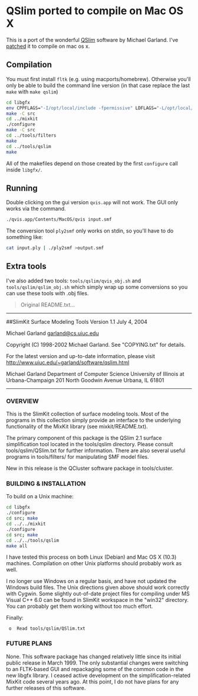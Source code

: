 # QSlim ported to compile on Mac OS X

This is a port of the wonderful
[QSlim](http://www.cs.cmu.edu/~./garland/quadrics/qslim.html) software by
Michael Garland. I've [patched](http://www.alecjacobson.com/weblog/?p=3244) it
to compile on mac os x.

## Compilation

You must first install `fltk` (e.g. using macports/homebrew). Otherwise you'll
only be able to build the command line version (in that case replace the last
`make` with `make qslim`)

```bash
cd libgfx
env CPPFLAGS="-I/opt/local/include -fpermissive" LDFLAGS="-L/opt/local/lib" ./configure
make -C src
cd ../mixkit
./configure
make -C src
cd ../tools/filters
make
cd ../tools/qslim
make
```

All of the makefiles depend on those created by the first `configure` call
inside `libgfx/`.

## Running

Double clicking on the gui version `qvis.app` will not work. The GUI only works
via the command.

```bash
./qvis.app/Contents/MacOS/qvis input.smf
```

The conversion tool `ply2smf` only works on stdin, so you'll have to do
something like:

```bash
cat input.ply | ./ply2smf >output.smf
```

## Extra tools

I've also added two tools: `tools/qslim/qvis_obj.sh` and `tools/qslim/qslim_obj.sh` which simply wrap
up some conversions so you can use these tools with .obj files.

> Original README.txt...

------------------------------------------------------------------------
##SlimKit Surface Modeling Tools
Version 1.1
July 4, 2004

Michael Garland <garland@cs.uiuc.edu>


Copyright (C) 1998-2002 Michael Garland.  See "COPYING.txt" for details.


For the latest version and up-to-date information, please visit
http://www.uiuc.edu/~garland/software/qslim.html


Michael Garland
Department of Computer Science
University of Illinois at Urbana-Champaign
201 North Goodwin Avenue
Urbana, IL 61801

------------------------------------------------------------------------

### OVERVIEW

This is the SlimKit collection of surface modeling tools.  Most of the
programs in this collection simply provide an interface to the
underlying functionality of the MixKit library (see mixkit/README.txt).

The primary component of this package is the QSlim 2.1 surface
simplification tool located in the tools/qslim directory.  Please
consult tools/qslim/QSlim.txt for further information.  There are also
several useful programs in tools/filters/ for manipulating SMF model
files.

New in this release is the QCluster software package in tools/cluster.


### BUILDING & INSTALLATION

To build on a Unix machine:

```bash
cd libgfx
./configure
cd src; make
cd ../../mixkit
./configure
cd src; make
cd ../../tools/qslim
make all
```

I have tested this process on both Linux (Debian) and Mac OS X (10.3)
machines.  Compilation on other Unix platforms should probably work as
well.

I no longer use Windows on a regular basis, and have not updated the
Windows build files.  The Unix directions given above should work
correctly with Cygwin.  Some slightly out-of-date project files for
compiling under MS Visual C++ 6.0 can be found in SlimKit workspace in
the "win32" directory.  You can probably get them working without too
much effort.

Finally:

	 o  Read tools/qslim/QSlim.txt



### FUTURE PLANS

None.  This software package has changed relatively little since its
initial public release in March 1999.  The only substantial changes were
switching to an FLTK-based GUI and repackaging some of the common code
in the new libgfx library.  I ceased active development on the
simplification-related MixKit code several years ago.  At this point, I
do not have plans for any further releases of this software.
